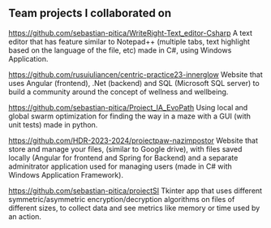 ## Team projects I collaborated on
https://github.com/sebastian-pitica/WriteRight-Text_editor-Csharp
A text editor that has feature similar to Notepad++ (multiple tabs, text highlight based on the language of the file, etc) made in C#, using Windows Application.

https://github.com/rusuiuliancen/centric-practice23-innerglow 
Website that uses Angular (frontend), .Net (backend) and SQL (Microsoft SQL server) to build a community around the concept of wellness and wellbeing.

https://github.com/sebastian-pitica/Proiect_IA_EvoPath 
Using local and global swarm optimization for finding the way in a maze with a GUI (with unit tests) made in python.

https://github.com/HDR-2023-2024/proiectpaw-nazimpostor
Website that store and manage your files, (similar to Google drive), with files saved locally (Angular for frontend and Spring for Backend) and a separate
adminitrator application used for managing users (made in C# with Windows Application Framework).

https://github.com/sebastian-pitica/proiectSI
Tkinter app that uses different symmetric/asymmetric encryption/decryption algorithms on files of different sizes,
to collect data and see metrics like memory or time used by an action.
